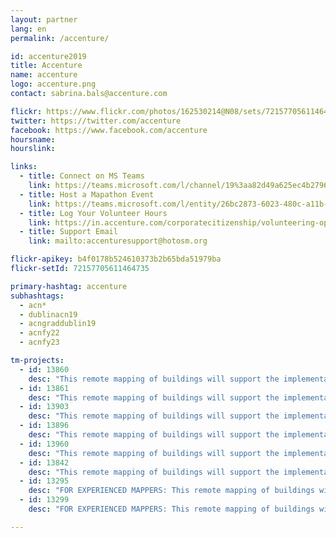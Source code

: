```yaml
---
layout: partner
lang: en
permalink: /accenture/

id: accenture2019
title: Accenture
name: accenture
logo: accenture.png
contact: sabrina.bals@accenture.com

flickr: https://www.flickr.com/photos/162530214@N08/sets/72157705611464735/
twitter: https://twitter.com/accenture
facebook: https://www.facebook.com/accenture
hoursname:
hourslink:

links:
  - title: Connect on MS Teams
    link: https://teams.microsoft.com/l/channel/19%3aa82d49a625ec4b2796fb596b99403cf7%40thread.skype/Missing%2520Maps?groupId=850f4fb3-b038-4438-b589-e01b89277e21&tenantId=e0793d39-0939-496d-b129-198edd916feb
  - title: Host a Mapathon Event
    link: https://teams.microsoft.com/l/entity/26bc2873-6023-480c-a11b-76b66605ce8c/_djb2_msteams_prefix_3511410082?context=%7B%22subEntityId%22%3Anull%2C%22channelId%22%3A%2219%3Aa82d49a625ec4b2796fb596b99403cf7%40thread.skype%22%7D&groupId=850f4fb3-b038-4438-b589-e01b89277e21&tenantId=e0793d39-0939-496d-b129-198edd916feb
  - title: Log Your Volunteer Hours
    link: https://in.accenture.com/corporatecitizenship/volunteering-opportunity/virtual-volunteering/
  - title: Support Email
    link: mailto:accenturesupport@hotosm.org

flickr-apikey: b4f0178b524610373b2b65bda51979ba
flickr-setId: 72157705611464735

primary-hashtag: accenture
subhashtags:
  - acn*
  - dublinacn19
  - acngraddublin19
  - acnfy22
  - acnfy23

tm-projects:
  - id: 13860
    desc: "This remote mapping of buildings will support the implementation of planned activities and largely the generation of data for humanitarian activities in the identified provinces."
  - id: 13861
    desc: "This remote mapping of buildings will support the implementation of planned activities and largely the generation of data for humanitarian activities in the identified provinces."
  - id: 13903
    desc: "This remote mapping of buildings will support the implementation of planned activities and largely the generation of data for humanitarian activities in the identified provinces."
  - id: 13896
    desc: "This remote mapping of buildings will support the implementation of planned activities and largely the generation of data for humanitarian activities in the identified provinces."
  - id: 13960
    desc: "This remote mapping of buildings will support the implementation of planned activities and largely the generation of data for humanitarian activities in the identified provinces."
  - id: 13842
    desc: "This remote mapping of buildings will support the implementation of planned activities and largely the generation of data for humanitarian activities in the identified provinces."
  - id: 13295
    desc: "FOR EXPERIENCED MAPPERS: This remote mapping of buildings will support the implementation of planned activities and largely the generation of data for humanitarian activities in the identified provinces."
  - id: 13299
    desc: "FOR EXPERIENCED MAPPERS: This remote mapping of buildings will support the implementation of planned activities and largely the generation of data for humanitarian activities in the identified provinces."

---
```

